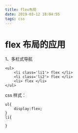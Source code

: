 ```yaml
---
title: flex布局
date: 2019-03-12 18:04:55
tags: css
---
```


# flex 布局的应用

1、多栏式导航

```
<ul>
    <li class='li1'> flex </li>
    <li class='li2'> flex </li>
    <li> flex </li>
</ul>
```

css 样式：

```
ul{
    display:flex;
}
li{

}
```

<Valine></Valine>
